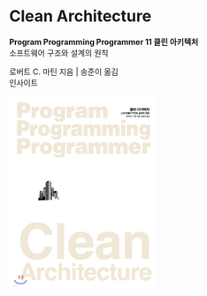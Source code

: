 # Clean Architecture

**Program Programming Programmer 11 클린 아키텍처**  
소프트웨어 구조와 설계의 원칙

로버트 C. 마틴 지음 | 송준이 옮김  
인사이트

<img src="../../images/Clean-Architecture.jpeg" width="267px" height="350px"/>
